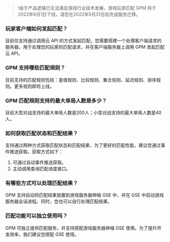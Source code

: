 >!由于产品逻辑已无法满足游戏行业技术发展，游戏玩家匹配 GPM 将于2022年6月1日下线，请您在2022年5月31日前完成服务迁移。

### 玩家客户端如何发起匹配？

目前仅支持通过调用云 API 的方式发起匹配。您需要搭建一个处理客户端请求的服务器，用于处理您的玩家的匹配请求，并在客户端服务器上调用 GPM 发起匹配云 API。

### GPM 支持哪些匹配规则？

目前支持的匹配规则包括：差值规则、比较规则、集合规则、延迟规则、排序规则。更多规则即将上线。

### GPM 匹配规则支持的最大单局人数是多少？

目前大型对战支持的最大单局人数是200人；小型对战支持的最大单局人数是40人。

### 如何获取匹配状态和匹配结果？
支持通过两种方式获取匹配状态和匹配结果，为了更好的匹配性能，建议您通过事件推送获取。获取方式如下：
1. 可通过自动事件推送获取。
2. 主动调用查询匹配进度接口。


### 有哪些方式可以处理匹配结果？

GPM 支持自动将匹配结果放置到游戏服务器伸缩 GSE 中，并在 GSE 中启动游戏服务器会话进程。同时，您也可以自行处理匹配结果。

### 匹配功能可以独立使用吗？

GPM 可独立提供匹配服务，并支持搭配游戏服务器伸缩 GSE 使用。为了提升开发效率，我们建议您搭配 GSE 使用。

